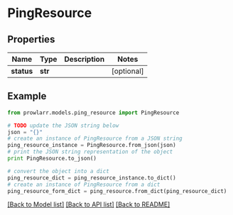 # PingResource


## Properties

Name | Type | Description | Notes
------------ | ------------- | ------------- | -------------
**status** | **str** |  | [optional] 

## Example

```python
from prowlarr.models.ping_resource import PingResource

# TODO update the JSON string below
json = "{}"
# create an instance of PingResource from a JSON string
ping_resource_instance = PingResource.from_json(json)
# print the JSON string representation of the object
print PingResource.to_json()

# convert the object into a dict
ping_resource_dict = ping_resource_instance.to_dict()
# create an instance of PingResource from a dict
ping_resource_form_dict = ping_resource.from_dict(ping_resource_dict)
```
[[Back to Model list]](../README.md#documentation-for-models) [[Back to API list]](../README.md#documentation-for-api-endpoints) [[Back to README]](../README.md)


